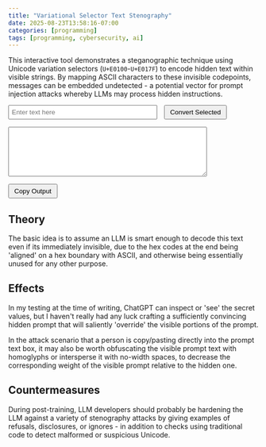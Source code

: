 ```yaml
---
title: "Variational Selector Text Stenography"
date: 2025-08-23T13:58:16-07:00
categories: [programming]
tags: [programming, cybersecurity, ai]
---
```


This interactive tool demonstrates a steganographic technique using Unicode variation selectors (`U+E0100`-`U+E017F`) to encode hidden text within visible strings. By mapping ASCII characters to these invisible codepoints, messages can be embedded undetected - a potential vector for prompt injection attacks whereby LLMs may process hidden instructions.

<!--more-->

<div id="surrogate-converter">
  <div style="margin-bottom: 15px;">
    <input type="text" id="textInput" placeholder="Enter text here" style="width: 300px; padding: 5px;">
    <button id="convertBtn" style="padding: 5px 10px; margin-left: 10px;">Convert Selected</button>
  </div>
  
  <div style="margin-bottom: 15px;">
    <textarea id="textOutput" readonly style="width: 400px; height: 100px; padding: 5px; font-family: monospace;"></textarea>
  </div>
  
  <button id="copyBtn" style="padding: 5px 10px;">Copy Output</button>
  <span id="copyStatus" style="margin-left: 10px; color: green; display: none;">Copied!</span>
</div>

<script>
document.addEventListener('DOMContentLoaded', function() {
  const textInput = document.getElementById('textInput');
  const convertBtn = document.getElementById('convertBtn');
  const textOutput = document.getElementById('textOutput');
  const copyBtn = document.getElementById('copyBtn');
  const copyStatus = document.getElementById('copyStatus');
  
  convertBtn.addEventListener('click', function() {
    const input = textInput.value;
    const selectionStart = textInput.selectionStart;
    const selectionEnd = textInput.selectionEnd;
    
    let result = '';
    
    if (selectionStart !== selectionEnd) {
      // Process with selection: keep unselected parts, convert selected part
      let beforeStart = selectionStart;
      let afterEnd = selectionEnd;
      
      // Prefer trimming space after selection, else trim before
      if (afterEnd < input.length && input[afterEnd] === ' ') {
        afterEnd++;
      } else if (beforeStart > 0 && input[beforeStart - 1] === ' ') {
        beforeStart--;
      }
      
      result += input.substring(0, beforeStart); // Before selection (possibly trimmed)
      
      // Convert selected text (plus trimmed spaces) to variation selectors
      const selectedText = input.substring(beforeStart, afterEnd);

      let internal = ``

      // Encode text as variation selectors
      for (let i = 0; i < selectedText.length; i++) {
        const charCode = selectedText.charCodeAt(i);
        // Map to variation selectors (U+E0100+)
        if (charCode >= 0x20 && charCode <= 0x7E) {
          result += String.fromCodePoint(0xE0100 + charCode);
          internal += String.fromCodePoint(0xE0100 + charCode);
        }
      }
      
      result += input.substring(afterEnd); // After selection (possibly trimmed)

      console.log("before selection", input.substring(0, selectionStart))
      console.log("after selection", input.substring(selectionEnd))
      console.log("internal", internal)
    } else {
      // Convert entire input if nothing selected
      for (let i = 0; i < input.length; i++) {
        const charCode = input.charCodeAt(i);
        if (charCode >= 0x20 && charCode <= 0x7E) {
          result += String.fromCodePoint(0xE0100 + charCode);
        }
      }
    }
    
    textOutput.value = result;
  });
  
  copyBtn.addEventListener('click', function() {
    textOutput.select();
    navigator.clipboard.writeText(textOutput.value).then(function() {
      copyStatus.style.display = 'inline';
      setTimeout(function() {
        copyStatus.style.display = 'none';
      }, 2000);
    });
  });
});
</script>

## Theory

The basic idea is to assume an LLM is smart enough to decode this text even if
its immediately invisible, due to the hex codes at the end being 'aligned' on a
hex boundary with ASCII, and otherwise being essentially unused for any other
purpose.

## Effects

In my testing at the time of writing, ChatGPT can inspect or 'see' the secret
values, but I haven't really had any luck crafting a sufficiently convincing
hidden prompt that will saliently 'override' the visible portions of the prompt.

In the attack scenario that a person is copy/pasting directly into the prompt
text box, it may also be worth obfuscating the visible prompt text with
homoglyphs or intersperse it with no-width spaces, to decrease the corresponding
weight of the visible prompt relative to the hidden one.

## Countermeasures

During post-training, LLM developers should probably be hardening the LLM
against a variety of stenography attacks by giving examples of refusals,
disclosures, or ignores - in addition to checks using traditional code to detect
malformed or suspicious Unicode.
